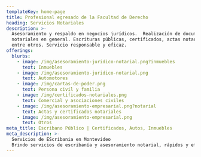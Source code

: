```yaml
---
templateKey: home-page
title: Profesional egresado de la Facultad de Derecho
heading: Servicios Notariales
description: >-
  Asesoramiento y respaldo en negocios jurídicos.  Realización de documentos
  notariales en general. Escrituras públicas, certificados, actas notariales,
  entre otros. Servicio responsable y eficaz.
offerings:
  blurbs:
    - image: /img/asesoramiento-juridico-notarial.png?inmuebles
      text: Inmuebles
    - image: /img/asesoramiento-juridico-notarial.png
      text: Automotores
    - image: /img/cartas-de-poder.png
      text: Persona civil y familia
    - image: /img/certificados-notariales.png
      text: Comercial y asociaciones civiles
    - image: /img/asesoramiento-empresarial.png?notarial
      text: Actas y certificados notariales
    - image: /img/asesoramiento-empresarial.png
      text: Otros
meta_title: Escribano Público | Certificados, Autos, Inmuebles
meta_description: >-
  Servicios de EScribania en Montevideo
  Brindo servicios de escribanía y asesoramiento notarial, rápidos y eficientes. Se puede pagar hasta en 12 cuotas sin recargo con OCA, VISA, MASTER, a través de Mercado Pago.
---
```


